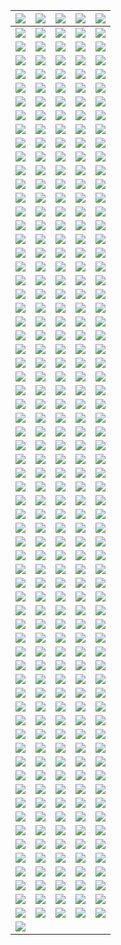 | ![](https://raw.githubusercontent.com/RevGear/logo/master/Countries/US/3ABN-Kids.png) | ![](https://raw.githubusercontent.com/RevGear/logo/master/Countries/US/3ABN-Latino.png) | ![](https://raw.githubusercontent.com/RevGear/logo/master/Countries/US/AandE.png) | ![](https://raw.githubusercontent.com/RevGear/logo/master/Countries/US/ABC-News.png) | ![](https://raw.githubusercontent.com/RevGear/logo/master/Countries/US/ABC.png) | 
|:---:|:---:|:---:|:---:|:---:| 
| ![](https://raw.githubusercontent.com/RevGear/logo/master/Countries/US/Accu-Weather.png) | ![](https://raw.githubusercontent.com/RevGear/logo/master/Countries/US/Adult-Swim.png) | ![](https://raw.githubusercontent.com/RevGear/logo/master/Countries/US/Altitude-Sports.png) | ![](https://raw.githubusercontent.com/RevGear/logo/master/Countries/US/AMC-Plus.png) | ![](https://raw.githubusercontent.com/RevGear/logo/master/Countries/US/AMC-Presents.png) | 
| ![](https://raw.githubusercontent.com/RevGear/logo/master/Countries/US/AMC.png) | ![](https://raw.githubusercontent.com/RevGear/logo/master/Countries/US/American-Heroes-Channel.png) | ![](https://raw.githubusercontent.com/RevGear/logo/master/Countries/US/Animal-Planet.png) | ![](https://raw.githubusercontent.com/RevGear/logo/master/Countries/US/Antenna-TV.png) | ![](https://raw.githubusercontent.com/RevGear/logo/master/Countries/US/Aspire.png) | 
| ![](https://raw.githubusercontent.com/RevGear/logo/master/Countries/US/ATT-SportsNet.png) | ![](https://raw.githubusercontent.com/RevGear/logo/master/Countries/US/AWE.png) | ![](https://raw.githubusercontent.com/RevGear/logo/master/Countries/US/AXS-TV.png) | ![](https://raw.githubusercontent.com/RevGear/logo/master/Countries/US/Baby-First.png) | ![](https://raw.githubusercontent.com/RevGear/logo/master/Countries/US/Bally-Sports-Arizona.png) | 
| ![](https://raw.githubusercontent.com/RevGear/logo/master/Countries/US/Bally-Sports-Detroit.png) | ![](https://raw.githubusercontent.com/RevGear/logo/master/Countries/US/Bally-Sports-Florida.png) | ![](https://raw.githubusercontent.com/RevGear/logo/master/Countries/US/Bally-Sports-Great-Lakes.png) | ![](https://raw.githubusercontent.com/RevGear/logo/master/Countries/US/Bally-Sports-Indiana.png) | ![](https://raw.githubusercontent.com/RevGear/logo/master/Countries/US/Bally-Sports-Kansas-City.png) | 
| ![](https://raw.githubusercontent.com/RevGear/logo/master/Countries/US/Bally-Sports-Midwest.png) | ![](https://raw.githubusercontent.com/RevGear/logo/master/Countries/US/Bally-Sports-New-Orleans.png) | ![](https://raw.githubusercontent.com/RevGear/logo/master/Countries/US/Bally-Sports-North.png) | ![](https://raw.githubusercontent.com/RevGear/logo/master/Countries/US/Bally-Sports-Ohio.png) | ![](https://raw.githubusercontent.com/RevGear/logo/master/Countries/US/Bally-Sports-Oklahoma.png) | 
| ![](https://raw.githubusercontent.com/RevGear/logo/master/Countries/US/Bally-Sports-San-Diego.png) | ![](https://raw.githubusercontent.com/RevGear/logo/master/Countries/US/Bally-Sports-SoCal.png) | ![](https://raw.githubusercontent.com/RevGear/logo/master/Countries/US/Bally-Sports-South-East.png) | ![](https://raw.githubusercontent.com/RevGear/logo/master/Countries/US/Bally-Sports-South-West.png) | ![](https://raw.githubusercontent.com/RevGear/logo/master/Countries/US/Bally-Sports-South.png) | 
| ![](https://raw.githubusercontent.com/RevGear/logo/master/Countries/US/Bally-Sports-Sun.png) | ![](https://raw.githubusercontent.com/RevGear/logo/master/Countries/US/Bally-Sports-West.png) | ![](https://raw.githubusercontent.com/RevGear/logo/master/Countries/US/Bally-Sports-Wisconsin.png) | ![](https://raw.githubusercontent.com/RevGear/logo/master/Countries/US/Bally-Sports.png) | ![](https://raw.githubusercontent.com/RevGear/logo/master/Countries/US/BET-Gospel.png) | 
| ![](https://raw.githubusercontent.com/RevGear/logo/master/Countries/US/BET-Her.png) | ![](https://raw.githubusercontent.com/RevGear/logo/master/Countries/US/BET-Jams.png) | ![](https://raw.githubusercontent.com/RevGear/logo/master/Countries/US/BET-Soul.png) | ![](https://raw.githubusercontent.com/RevGear/logo/master/Countries/US/BET.png) | ![](https://raw.githubusercontent.com/RevGear/logo/master/Countries/US/Big-Ten-Network.png) | 
| ![](https://raw.githubusercontent.com/RevGear/logo/master/Countries/US/Biz-TV.png) | ![](https://raw.githubusercontent.com/RevGear/logo/master/Countries/US/Blaze.png) | ![](https://raw.githubusercontent.com/RevGear/logo/master/Countries/US/Boomerang.png) | ![](https://raw.githubusercontent.com/RevGear/logo/master/Countries/US/Bounce.png) | ![](https://raw.githubusercontent.com/RevGear/logo/master/Countries/US/Bravo.png) | 
| ![](https://raw.githubusercontent.com/RevGear/logo/master/Countries/US/Buzzr.png) | ![](https://raw.githubusercontent.com/RevGear/logo/master/Countries/US/Cars-TV.png) | ![](https://raw.githubusercontent.com/RevGear/logo/master/Countries/US/Cartoon-Network.png) | ![](https://raw.githubusercontent.com/RevGear/logo/master/Countries/US/CBS-News.png) | ![](https://raw.githubusercontent.com/RevGear/logo/master/Countries/US/CBS-Sports-HQ.png) | 
| ![](https://raw.githubusercontent.com/RevGear/logo/master/Countries/US/CBS-Sports-Network.png) | ![](https://raw.githubusercontent.com/RevGear/logo/master/Countries/US/CBS.png) | ![](https://raw.githubusercontent.com/RevGear/logo/master/Countries/US/Charge.png) | ![](https://raw.githubusercontent.com/RevGear/logo/master/Countries/US/Cheddar-U.png) | ![](https://raw.githubusercontent.com/RevGear/logo/master/Countries/US/Cheddar.png) | 
| ![](https://raw.githubusercontent.com/RevGear/logo/master/Countries/US/Cine-Life.png) | ![](https://raw.githubusercontent.com/RevGear/logo/master/Countries/US/Cinecanal.png) | ![](https://raw.githubusercontent.com/RevGear/logo/master/Countries/US/Circle.png) | ![](https://raw.githubusercontent.com/RevGear/logo/master/Countries/US/Cleo-TV.png) | ![](https://raw.githubusercontent.com/RevGear/logo/master/Countries/US/CMT-Music.png) | 
| ![](https://raw.githubusercontent.com/RevGear/logo/master/Countries/US/CMT.png) | ![](https://raw.githubusercontent.com/RevGear/logo/master/Countries/US/CNBC-World.png) | ![](https://raw.githubusercontent.com/RevGear/logo/master/Countries/US/CNBC.png) | ![](https://raw.githubusercontent.com/RevGear/logo/master/Countries/US/Comedy-TV.png) | ![](https://raw.githubusercontent.com/RevGear/logo/master/Countries/US/Comet.png) | 
| ![](https://raw.githubusercontent.com/RevGear/logo/master/Countries/US/CON-TV.png) | ![](https://raw.githubusercontent.com/RevGear/logo/master/Countries/US/Cooking-Channel.png) | ![](https://raw.githubusercontent.com/RevGear/logo/master/Countries/US/Court-TV-Mystery.png) | ![](https://raw.githubusercontent.com/RevGear/logo/master/Countries/US/Court-TV.png) | ![](https://raw.githubusercontent.com/RevGear/logo/master/Countries/US/Cowboy-Channel.png) | 
| ![](https://raw.githubusercontent.com/RevGear/logo/master/Countries/US/Cozi-TV.png) | ![](https://raw.githubusercontent.com/RevGear/logo/master/Countries/US/Create.png) | ![](https://raw.githubusercontent.com/RevGear/logo/master/Countries/US/Crime-Plus-Investigation.png) | ![](https://raw.githubusercontent.com/RevGear/logo/master/Countries/US/CSPAN-2.png) | ![](https://raw.githubusercontent.com/RevGear/logo/master/Countries/US/CSPAN-3.png) | 
| ![](https://raw.githubusercontent.com/RevGear/logo/master/Countries/US/CSPAN.png) | ![](https://raw.githubusercontent.com/RevGear/logo/master/Countries/US/CW.png) | ![](https://raw.githubusercontent.com/RevGear/logo/master/Countries/US/Dabl.png) | ![](https://raw.githubusercontent.com/RevGear/logo/master/Countries/US/Decades.png) | ![](https://raw.githubusercontent.com/RevGear/logo/master/Countries/US/Destination-America.png) | 
| ![](https://raw.githubusercontent.com/RevGear/logo/master/Countries/US/DIY-Network.png) | ![](https://raw.githubusercontent.com/RevGear/logo/master/Countries/US/Dog-TV.png) | ![](https://raw.githubusercontent.com/RevGear/logo/master/Countries/US/E-Entertainment.png) | ![](https://raw.githubusercontent.com/RevGear/logo/master/Countries/US/Epix-2.png) | ![](https://raw.githubusercontent.com/RevGear/logo/master/Countries/US/Epix-Drive-In.png) | 
| ![](https://raw.githubusercontent.com/RevGear/logo/master/Countries/US/Epix-Hits.png) | ![](https://raw.githubusercontent.com/RevGear/logo/master/Countries/US/Epix.png) | ![](https://raw.githubusercontent.com/RevGear/logo/master/Countries/US/Estrella-TV.png) | ![](https://raw.githubusercontent.com/RevGear/logo/master/Countries/US/ET-Live.png) | ![](https://raw.githubusercontent.com/RevGear/logo/master/Countries/US/Fan-DuelRacing.png) | 
| ![](https://raw.githubusercontent.com/RevGear/logo/master/Countries/US/FanDuel-TV.png) | ![](https://raw.githubusercontent.com/RevGear/logo/master/Countries/US/Flix.png) | ![](https://raw.githubusercontent.com/RevGear/logo/master/Countries/US/FM-TV.png) | ![](https://raw.githubusercontent.com/RevGear/logo/master/Countries/US/FNX.png) | ![](https://raw.githubusercontent.com/RevGear/logo/master/Countries/US/Food-Network.png) | 
| ![](https://raw.githubusercontent.com/RevGear/logo/master/Countries/US/Fox-Business.png) | ![](https://raw.githubusercontent.com/RevGear/logo/master/Countries/US/Fox-News.png) | ![](https://raw.githubusercontent.com/RevGear/logo/master/Countries/US/Fox-Weather.png) | ![](https://raw.githubusercontent.com/RevGear/logo/master/Countries/US/Fox.png) | ![](https://raw.githubusercontent.com/RevGear/logo/master/Countries/US/Free-Speech-TV.png) | 
| ![](https://raw.githubusercontent.com/RevGear/logo/master/Countries/US/Freeform.png) | ![](https://raw.githubusercontent.com/RevGear/logo/master/Countries/US/Fubo-Sports-Network.png) | ![](https://raw.githubusercontent.com/RevGear/logo/master/Countries/US/Fun-Roads.png) | ![](https://raw.githubusercontent.com/RevGear/logo/master/Countries/US/Fuse.png) | ![](https://raw.githubusercontent.com/RevGear/logo/master/Countries/US/Fusion.png) | 
| ![](https://raw.githubusercontent.com/RevGear/logo/master/Countries/US/FX.png) | ![](https://raw.githubusercontent.com/RevGear/logo/master/Countries/US/FXM.png) | ![](https://raw.githubusercontent.com/RevGear/logo/master/Countries/US/FXX.png) | ![](https://raw.githubusercontent.com/RevGear/logo/master/Countries/US/FYI.png) | ![](https://raw.githubusercontent.com/RevGear/logo/master/Countries/US/Galavision.png) | 
| ![](https://raw.githubusercontent.com/RevGear/logo/master/Countries/US/Game-Show-Network.png) | ![](https://raw.githubusercontent.com/RevGear/logo/master/Countries/US/Get-TV.png) | ![](https://raw.githubusercontent.com/RevGear/logo/master/Countries/US/Gol-TV.png) | ![](https://raw.githubusercontent.com/RevGear/logo/master/Countries/US/Golf-Channel.png) | ![](https://raw.githubusercontent.com/RevGear/logo/master/Countries/US/Great-American-Living.png) | 
| ![](https://raw.githubusercontent.com/RevGear/logo/master/Countries/US/Grit.png) | ![](https://raw.githubusercontent.com/RevGear/logo/master/Countries/US/Hallmark-Drama.png) | ![](https://raw.githubusercontent.com/RevGear/logo/master/Countries/US/Hallmark-Movies-More.png) | ![](https://raw.githubusercontent.com/RevGear/logo/master/Countries/US/Hallmark-Movies-Mysteries.png) | ![](https://raw.githubusercontent.com/RevGear/logo/master/Countries/US/Hallmark.png) | 
| ![](https://raw.githubusercontent.com/RevGear/logo/master/Countries/US/HD-Net-Movies.png) | ![](https://raw.githubusercontent.com/RevGear/logo/master/Countries/US/Heroes-Icons.png) | ![](https://raw.githubusercontent.com/RevGear/logo/master/Countries/US/History-2.png) | ![](https://raw.githubusercontent.com/RevGear/logo/master/Countries/US/History.png) | ![](https://raw.githubusercontent.com/RevGear/logo/master/Countries/US/Historyen-Espanol.png) | 
| ![](https://raw.githubusercontent.com/RevGear/logo/master/Countries/US/HLN.png) | ![](https://raw.githubusercontent.com/RevGear/logo/master/Countries/US/HSN-2.png) | ![](https://raw.githubusercontent.com/RevGear/logo/master/Countries/US/HSN.png) | ![](https://raw.githubusercontent.com/RevGear/logo/master/Countries/US/IFC.png) | ![](https://raw.githubusercontent.com/RevGear/logo/master/Countries/US/IGN.png) | 
| ![](https://raw.githubusercontent.com/RevGear/logo/master/Countries/US/Impact.png) | ![](https://raw.githubusercontent.com/RevGear/logo/master/Countries/US/Indie-Plex.png) | ![](https://raw.githubusercontent.com/RevGear/logo/master/Countries/US/Info-Wars.png) | ![](https://raw.githubusercontent.com/RevGear/logo/master/Countries/US/INSP.png) | ![](https://raw.githubusercontent.com/RevGear/logo/master/Countries/US/ION-Mystery.png) | 
| ![](https://raw.githubusercontent.com/RevGear/logo/master/Countries/US/ION.png) | ![](https://raw.githubusercontent.com/RevGear/logo/master/Countries/US/Jewelry-TV.png) | ![](https://raw.githubusercontent.com/RevGear/logo/master/Countries/US/Jewish-Life.png) | ![](https://raw.githubusercontent.com/RevGear/logo/master/Countries/US/Kids-Street.png) | ![](https://raw.githubusercontent.com/RevGear/logo/master/Countries/US/Laff.png) | 
| ![](https://raw.githubusercontent.com/RevGear/logo/master/Countries/US/LATV.png) | ![](https://raw.githubusercontent.com/RevGear/logo/master/Countries/US/Law-Crime.png) | ![](https://raw.githubusercontent.com/RevGear/logo/master/Countries/US/Lifetime-Movies.png) | ![](https://raw.githubusercontent.com/RevGear/logo/master/Countries/US/Lifetime.png) | ![](https://raw.githubusercontent.com/RevGear/logo/master/Countries/US/Longhorn-Network.png) | 
| ![](https://raw.githubusercontent.com/RevGear/logo/master/Countries/US/Magnolia-Network.png) | ![](https://raw.githubusercontent.com/RevGear/logo/master/Countries/US/Marquee-Sports-Network.png) | ![](https://raw.githubusercontent.com/RevGear/logo/master/Countries/US/MASN.png) | ![](https://raw.githubusercontent.com/RevGear/logo/master/Countries/US/MASN2.png) | ![](https://raw.githubusercontent.com/RevGear/logo/master/Countries/US/MAV-TV.png) | 
| ![](https://raw.githubusercontent.com/RevGear/logo/master/Countries/US/METV.png) | ![](https://raw.githubusercontent.com/RevGear/logo/master/Countries/US/MGM-Plus-Drive-In.png) | ![](https://raw.githubusercontent.com/RevGear/logo/master/Countries/US/MGM-Plus-Hits.png) | ![](https://raw.githubusercontent.com/RevGear/logo/master/Countries/US/MGM-Plus-Marquee.png) | ![](https://raw.githubusercontent.com/RevGear/logo/master/Countries/US/MGM-Plus.png) | 
| ![](https://raw.githubusercontent.com/RevGear/logo/master/Countries/US/MGM.png) | ![](https://raw.githubusercontent.com/RevGear/logo/master/Countries/US/MLB-Network.png) | ![](https://raw.githubusercontent.com/RevGear/logo/master/Countries/US/MLB-Strike-Zone.png) | ![](https://raw.githubusercontent.com/RevGear/logo/master/Countries/US/MLS.png) | ![](https://raw.githubusercontent.com/RevGear/logo/master/Countries/US/Motortrend.png) | 
| ![](https://raw.githubusercontent.com/RevGear/logo/master/Countries/US/Movie-Plex.png) | ![](https://raw.githubusercontent.com/RevGear/logo/master/Countries/US/Movies.png) | ![](https://raw.githubusercontent.com/RevGear/logo/master/Countries/US/MSG-Plus.png) | ![](https://raw.githubusercontent.com/RevGear/logo/master/Countries/US/MSG.png) | ![](https://raw.githubusercontent.com/RevGear/logo/master/Countries/US/MSG2.png) | 
| ![](https://raw.githubusercontent.com/RevGear/logo/master/Countries/US/MSNBC.png) | ![](https://raw.githubusercontent.com/RevGear/logo/master/Countries/US/NASA.png) | ![](https://raw.githubusercontent.com/RevGear/logo/master/Countries/US/NBA-League-Pass.png) | ![](https://raw.githubusercontent.com/RevGear/logo/master/Countries/US/NBA-TV.png) | ![](https://raw.githubusercontent.com/RevGear/logo/master/Countries/US/NBC-News-Now.png) | 
| ![](https://raw.githubusercontent.com/RevGear/logo/master/Countries/US/NBC-Sports-Bay-Area.png) | ![](https://raw.githubusercontent.com/RevGear/logo/master/Countries/US/NBC-Sports-Boston.png) | ![](https://raw.githubusercontent.com/RevGear/logo/master/Countries/US/NBC-Sports-California.png) | ![](https://raw.githubusercontent.com/RevGear/logo/master/Countries/US/NBC-Sports-Chicago.png) | ![](https://raw.githubusercontent.com/RevGear/logo/master/Countries/US/NBC-Sports-Northwest.png) | 
| ![](https://raw.githubusercontent.com/RevGear/logo/master/Countries/US/NBC-Sports-Philadelphia.png) | ![](https://raw.githubusercontent.com/RevGear/logo/master/Countries/US/NBC-Sports-Washington.png) | ![](https://raw.githubusercontent.com/RevGear/logo/master/Countries/US/NBC.png) | ![](https://raw.githubusercontent.com/RevGear/logo/master/Countries/US/NBCLX.png) | ![](https://raw.githubusercontent.com/RevGear/logo/master/Countries/US/NBCSN.png) | 
| ![](https://raw.githubusercontent.com/RevGear/logo/master/Countries/US/NECN.png) | ![](https://raw.githubusercontent.com/RevGear/logo/master/Countries/US/NESN-Plus.png) | ![](https://raw.githubusercontent.com/RevGear/logo/master/Countries/US/NESN.png) | ![](https://raw.githubusercontent.com/RevGear/logo/master/Countries/US/News-Net.png) | ![](https://raw.githubusercontent.com/RevGear/logo/master/Countries/US/Newsy.png) | 
| ![](https://raw.githubusercontent.com/RevGear/logo/master/Countries/US/NFL-Game-Pass.png) | ![](https://raw.githubusercontent.com/RevGear/logo/master/Countries/US/NFL-Network.png) | ![](https://raw.githubusercontent.com/RevGear/logo/master/Countries/US/NFL-Now.png) | ![](https://raw.githubusercontent.com/RevGear/logo/master/Countries/US/NFL-Red-Zone.png) | ![](https://raw.githubusercontent.com/RevGear/logo/master/Countries/US/NFL-Sunday-Ticket.png) | 
| ![](https://raw.githubusercontent.com/RevGear/logo/master/Countries/US/NHL-Center-Ice.png) | ![](https://raw.githubusercontent.com/RevGear/logo/master/Countries/US/NHL-Network.png) | ![](https://raw.githubusercontent.com/RevGear/logo/master/Countries/US/NRB-TV.png) | ![](https://raw.githubusercontent.com/RevGear/logo/master/Countries/US/Nuestra-Vision.png) | ![](https://raw.githubusercontent.com/RevGear/logo/master/Countries/US/OnTV4U.png) | 
| ![](https://raw.githubusercontent.com/RevGear/logo/master/Countries/US/Outdoor-Channel.png) | ![](https://raw.githubusercontent.com/RevGear/logo/master/Countries/US/Outside-TV.png) | ![](https://raw.githubusercontent.com/RevGear/logo/master/Countries/US/Ovation.png) | ![](https://raw.githubusercontent.com/RevGear/logo/master/Countries/US/Oxygen.png) | ![](https://raw.githubusercontent.com/RevGear/logo/master/Countries/US/PAC12-Arizona.png) | 
| ![](https://raw.githubusercontent.com/RevGear/logo/master/Countries/US/PAC12-Bay-Area.png) | ![](https://raw.githubusercontent.com/RevGear/logo/master/Countries/US/PAC12-Los-Angeles.png) | ![](https://raw.githubusercontent.com/RevGear/logo/master/Countries/US/PAC12-Mountain.png) | ![](https://raw.githubusercontent.com/RevGear/logo/master/Countries/US/PAC12-Network.png) | ![](https://raw.githubusercontent.com/RevGear/logo/master/Countries/US/PAC12-Oregon.png) | 
| ![](https://raw.githubusercontent.com/RevGear/logo/master/Countries/US/PAC12-Washington.png) | ![](https://raw.githubusercontent.com/RevGear/logo/master/Countries/US/Paramount-Channel.png) | ![](https://raw.githubusercontent.com/RevGear/logo/master/Countries/US/Paramount-Comedy.png) | ![](https://raw.githubusercontent.com/RevGear/logo/master/Countries/US/Paramount-Network.png) | ![](https://raw.githubusercontent.com/RevGear/logo/master/Countries/US/Paramount-Plus.png) | 
| ![](https://raw.githubusercontent.com/RevGear/logo/master/Countries/US/PBS-Kids.png) | ![](https://raw.githubusercontent.com/RevGear/logo/master/Countries/US/PBS.png) | ![](https://raw.githubusercontent.com/RevGear/logo/master/Countries/US/Peachtree.png) | ![](https://raw.githubusercontent.com/RevGear/logo/master/Countries/US/People-TV.png) | ![](https://raw.githubusercontent.com/RevGear/logo/master/Countries/US/Pop.png) | 
| ![](https://raw.githubusercontent.com/RevGear/logo/master/Countries/US/Positiv.png) | ![](https://raw.githubusercontent.com/RevGear/logo/master/Countries/US/Pursuit-Channel.png) | ![](https://raw.githubusercontent.com/RevGear/logo/master/Countries/US/Quest.png) | ![](https://raw.githubusercontent.com/RevGear/logo/master/Countries/US/QVC.png) | ![](https://raw.githubusercontent.com/RevGear/logo/master/Countries/US/QVC2.png) | 
| ![](https://raw.githubusercontent.com/RevGear/logo/master/Countries/US/QVC3.png) | ![](https://raw.githubusercontent.com/RevGear/logo/master/Countries/US/Recipe-TV.png) | ![](https://raw.githubusercontent.com/RevGear/logo/master/Countries/US/Reel-PX-Action.png) | ![](https://raw.githubusercontent.com/RevGear/logo/master/Countries/US/Reel-PX-Cinema.png) | ![](https://raw.githubusercontent.com/RevGear/logo/master/Countries/US/Reel-PX-Unlimited.png) | 
| ![](https://raw.githubusercontent.com/RevGear/logo/master/Countries/US/Reelz.png) | ![](https://raw.githubusercontent.com/RevGear/logo/master/Countries/US/Retro-Plex.png) | ![](https://raw.githubusercontent.com/RevGear/logo/master/Countries/US/Retro-TV.png) | ![](https://raw.githubusercontent.com/RevGear/logo/master/Countries/US/Revolt.png) | ![](https://raw.githubusercontent.com/RevGear/logo/master/Countries/US/Revry.png) | 
| ![](https://raw.githubusercontent.com/RevGear/logo/master/Countries/US/RFD-TV.png) | ![](https://raw.githubusercontent.com/RevGear/logo/master/Countries/US/Ride-TV.png) | ![](https://raw.githubusercontent.com/RevGear/logo/master/Countries/US/Root-Sports.png) | ![](https://raw.githubusercontent.com/RevGear/logo/master/Countries/US/ScreenPix-Action.png) | ![](https://raw.githubusercontent.com/RevGear/logo/master/Countries/US/ScreenPix-Voices.png) | 
| ![](https://raw.githubusercontent.com/RevGear/logo/master/Countries/US/ScreenPix-Westerns.png) | ![](https://raw.githubusercontent.com/RevGear/logo/master/Countries/US/ScreenPix.png) | ![](https://raw.githubusercontent.com/RevGear/logo/master/Countries/US/Shop-HQ.png) | ![](https://raw.githubusercontent.com/RevGear/logo/master/Countries/US/Shop-LC.png) | ![](https://raw.githubusercontent.com/RevGear/logo/master/Countries/US/Showtime-2.png) | 
| ![](https://raw.githubusercontent.com/RevGear/logo/master/Countries/US/Showtime-Extreme.png) | ![](https://raw.githubusercontent.com/RevGear/logo/master/Countries/US/Showtime-Family-Zone.png) | ![](https://raw.githubusercontent.com/RevGear/logo/master/Countries/US/Showtime-Next.png) | ![](https://raw.githubusercontent.com/RevGear/logo/master/Countries/US/Showtime-Showcase.png) | ![](https://raw.githubusercontent.com/RevGear/logo/master/Countries/US/Showtime-Women.png) | 
| ![](https://raw.githubusercontent.com/RevGear/logo/master/Countries/US/Showtime.png) | ![](https://raw.githubusercontent.com/RevGear/logo/master/Countries/US/Shox-Bet.png) | ![](https://raw.githubusercontent.com/RevGear/logo/master/Countries/US/Smile-TV.png) | ![](https://raw.githubusercontent.com/RevGear/logo/master/Countries/US/Smithsonian-Channel.png) | ![](https://raw.githubusercontent.com/RevGear/logo/master/Countries/US/So-Yummy.png) | 
| ![](https://raw.githubusercontent.com/RevGear/logo/master/Countries/US/Spectrum-SportsNet-LA.png) | ![](https://raw.githubusercontent.com/RevGear/logo/master/Countries/US/Spectrum-SportsNet.png) | ![](https://raw.githubusercontent.com/RevGear/logo/master/Countries/US/Sportsman-Channel.png) | ![](https://raw.githubusercontent.com/RevGear/logo/master/Countries/US/SportsNet-New-York.png) | ![](https://raw.githubusercontent.com/RevGear/logo/master/Countries/US/Stadium.png) | 
| ![](https://raw.githubusercontent.com/RevGear/logo/master/Countries/US/Star-Action.png) | ![](https://raw.githubusercontent.com/RevGear/logo/master/Countries/US/Star-Channel.png) | ![](https://raw.githubusercontent.com/RevGear/logo/master/Countries/US/Star-Cinema.png) | ![](https://raw.githubusercontent.com/RevGear/logo/master/Countries/US/Star-Classics.png) | ![](https://raw.githubusercontent.com/RevGear/logo/master/Countries/US/Star-Comedy.png) | 
| ![](https://raw.githubusercontent.com/RevGear/logo/master/Countries/US/Star-Fun.png) | ![](https://raw.githubusercontent.com/RevGear/logo/master/Countries/US/Star-Hits.png) | ![](https://raw.githubusercontent.com/RevGear/logo/master/Countries/US/Star-Hits2.png) | ![](https://raw.githubusercontent.com/RevGear/logo/master/Countries/US/Star-Life.png) | ![](https://raw.githubusercontent.com/RevGear/logo/master/Countries/US/Star-Series.png) | 
| ![](https://raw.githubusercontent.com/RevGear/logo/master/Countries/US/Start-TV.png) | ![](https://raw.githubusercontent.com/RevGear/logo/master/Countries/US/Starz-Cinema.png) | ![](https://raw.githubusercontent.com/RevGear/logo/master/Countries/US/Starz-Comedy.png) | ![](https://raw.githubusercontent.com/RevGear/logo/master/Countries/US/Starz-Edge.png) | ![](https://raw.githubusercontent.com/RevGear/logo/master/Countries/US/Starz-Encore-Action.png) | 
| ![](https://raw.githubusercontent.com/RevGear/logo/master/Countries/US/Starz-Encore-Black.png) | ![](https://raw.githubusercontent.com/RevGear/logo/master/Countries/US/Starz-Encore-Classic.png) | ![](https://raw.githubusercontent.com/RevGear/logo/master/Countries/US/Starz-Encore-Family.png) | ![](https://raw.githubusercontent.com/RevGear/logo/master/Countries/US/Starz-Encore-Suspense.png) | ![](https://raw.githubusercontent.com/RevGear/logo/master/Countries/US/Starz-Encore-Westerns.png) | 
| ![](https://raw.githubusercontent.com/RevGear/logo/master/Countries/US/Starz-Encore.png) | ![](https://raw.githubusercontent.com/RevGear/logo/master/Countries/US/Starz-In-Black.png) | ![](https://raw.githubusercontent.com/RevGear/logo/master/Countries/US/Starz-Kids-Family.png) | ![](https://raw.githubusercontent.com/RevGear/logo/master/Countries/US/Starz-West.png) | ![](https://raw.githubusercontent.com/RevGear/logo/master/Countries/US/Starz.png) | 
| ![](https://raw.githubusercontent.com/RevGear/logo/master/Countries/US/Sundance-TV.png) | ![](https://raw.githubusercontent.com/RevGear/logo/master/Countries/US/Syfy.png) | ![](https://raw.githubusercontent.com/RevGear/logo/master/Countries/US/Tastemade.png) | ![](https://raw.githubusercontent.com/RevGear/logo/master/Countries/US/TBD.png) | ![](https://raw.githubusercontent.com/RevGear/logo/master/Countries/US/TBN-Inspire.png) | 
| ![](https://raw.githubusercontent.com/RevGear/logo/master/Countries/US/TBN.png) | ![](https://raw.githubusercontent.com/RevGear/logo/master/Countries/US/TBS.png) | ![](https://raw.githubusercontent.com/RevGear/logo/master/Countries/US/TCM.png) | ![](https://raw.githubusercontent.com/RevGear/logo/master/Countries/US/Tele-Xitos.png) | ![](https://raw.githubusercontent.com/RevGear/logo/master/Countries/US/Telemundo.png) | 
| ![](https://raw.githubusercontent.com/RevGear/logo/master/Countries/US/Tennis-Channel.png) | ![](https://raw.githubusercontent.com/RevGear/logo/master/Countries/US/The-Film-Detective.png) | ![](https://raw.githubusercontent.com/RevGear/logo/master/Countries/US/The-Weather-Channel.png) | ![](https://raw.githubusercontent.com/RevGear/logo/master/Countries/US/This-TV.png) | ![](https://raw.githubusercontent.com/RevGear/logo/master/Countries/US/TLC.png) | 
| ![](https://raw.githubusercontent.com/RevGear/logo/master/Countries/US/TMZ.png) | ![](https://raw.githubusercontent.com/RevGear/logo/master/Countries/US/TNT.png) | ![](https://raw.githubusercontent.com/RevGear/logo/master/Countries/US/Travel-Channel.png) | ![](https://raw.githubusercontent.com/RevGear/logo/master/Countries/US/Tru-TV.png) | ![](https://raw.githubusercontent.com/RevGear/logo/master/Countries/US/True-Crime-Network.png) | 
| ![](https://raw.githubusercontent.com/RevGear/logo/master/Countries/US/TUDN.png) | ![](https://raw.githubusercontent.com/RevGear/logo/master/Countries/US/TV-Land.png) | ![](https://raw.githubusercontent.com/RevGear/logo/master/Countries/US/TV-One.png) | ![](https://raw.githubusercontent.com/RevGear/logo/master/Countries/US/TVG.png) | ![](https://raw.githubusercontent.com/RevGear/logo/master/Countries/US/TVG2.png) | 
| ![](https://raw.githubusercontent.com/RevGear/logo/master/Countries/US/TVK.png) | ![](https://raw.githubusercontent.com/RevGear/logo/master/Countries/US/Uni-Mas.png) | ![](https://raw.githubusercontent.com/RevGear/logo/master/Countries/US/Univision-Tlnovelas.png) | ![](https://raw.githubusercontent.com/RevGear/logo/master/Countries/US/Univision.png) | ![](https://raw.githubusercontent.com/RevGear/logo/master/Countries/US/Up-TV.png) | 
| ![](https://raw.githubusercontent.com/RevGear/logo/master/Countries/US/USA-Network.png) | ![](https://raw.githubusercontent.com/RevGear/logo/master/Countries/US/VH1.png) | ![](https://raw.githubusercontent.com/RevGear/logo/master/Countries/US/Vice-TV.png) | ![](https://raw.githubusercontent.com/RevGear/logo/master/Countries/US/Victory-Channel.png) | ![](https://raw.githubusercontent.com/RevGear/logo/master/Countries/US/Voice-Of-America.png) | 
| ![](https://raw.githubusercontent.com/RevGear/logo/master/Countries/US/VSiN.png) | ![](https://raw.githubusercontent.com/RevGear/logo/master/Countries/US/We-TV.png) | ![](https://raw.githubusercontent.com/RevGear/logo/master/Countries/US/Weather-Nation.png) | ![](https://raw.githubusercontent.com/RevGear/logo/master/Countries/US/Westerns-4U.png) | ![](https://raw.githubusercontent.com/RevGear/logo/master/Countries/US/WGN-DT1.png) | 
| ![](https://raw.githubusercontent.com/RevGear/logo/master/Countries/US/Willow-Xtra.png) | ![](https://raw.githubusercontent.com/RevGear/logo/master/Countries/US/Willow.png) | ![](https://raw.githubusercontent.com/RevGear/logo/master/Countries/US/World-Fishing-Network.png) | ![](https://raw.githubusercontent.com/RevGear/logo/master/Countries/US/World-Poker-Tour.png) | ![](https://raw.githubusercontent.com/RevGear/logo/master/Countries/US/WWE-Network.png) | 
| ![](https://raw.githubusercontent.com/RevGear/logo/master/Countries/US/YES.png)  | 
